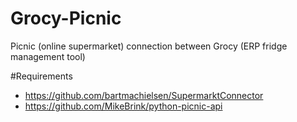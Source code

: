 # Grocy-Picnic
Picnic (online supermarket) connection between Grocy (ERP fridge management tool)

#Requirements
- https://github.com/bartmachielsen/SupermarktConnector
- https://github.com/MikeBrink/python-picnic-api


